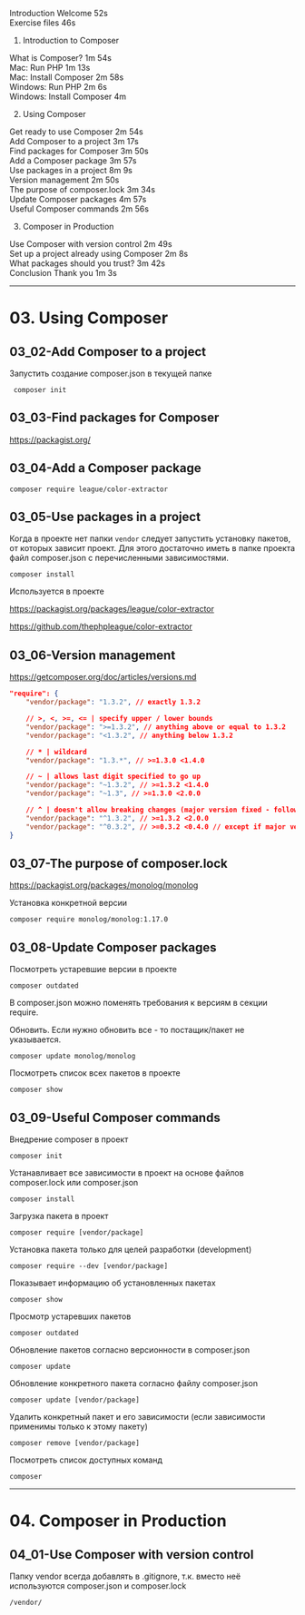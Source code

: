  Introduction Welcome 52s  
 Exercise files 46s  
 
 1. Introduction to Composer  

 What is Composer? 1m 54s  
 Mac: Run PHP 1m 13s  
 Mac: Install Composer 2m 58s  
 Windows: Run PHP 2m 6s  
 Windows: Install Composer 4m  

 2. Using Composer  

 Get ready to use Composer 2m 54s  
 Add Composer to a project 3m 17s  
 Find packages for Composer 3m 50s  
 Add a Composer package 3m 57s  
 Use packages in a project 8m 9s  
 Version management 2m 50s  
 The purpose of composer.lock 3m 34s  
 Update Composer packages 4m 57s  
 Useful Composer commands 2m 56s  
 
 3. Composer in Production  

 Use Composer with version control 2m 49s  
 Set up a project already using Composer 2m 8s  
 What packages should you trust? 3m 42s  
 Conclusion Thank you 1m 3s

---

# 03. Using Composer

## 03_02-Add Composer to a project

Запустить создание composer.json в текущей папке

     composer init

## 03_03-Find packages for Composer

https://packagist.org/

## 03_04-Add a Composer package

    composer require league/color-extractor

## 03_05-Use packages in a project

Когда в проекте нет папки `vendor` следует запустить установку пакетов, от которых зависит проект. Для этого достаточно иметь в папке проекта файл composer.json с перечисленными зависимостями.

    composer install

Используется в проекте

https://packagist.org/packages/league/color-extractor

https://github.com/thephpleague/color-extractor

## 03_06-Version management

https://getcomposer.org/doc/articles/versions.md

```json
"require": {
    "vendor/package": "1.3.2", // exactly 1.3.2

    // >, <, >=, <= | specify upper / lower bounds
    "vendor/package": ">=1.3.2", // anything above or equal to 1.3.2
    "vendor/package": "<1.3.2", // anything below 1.3.2

    // * | wildcard
    "vendor/package": "1.3.*", // >=1.3.0 <1.4.0

    // ~ | allows last digit specified to go up
    "vendor/package": "~1.3.2", // >=1.3.2 <1.4.0
    "vendor/package": "~1.3", // >=1.3.0 <2.0.0

    // ^ | doesn't allow breaking changes (major version fixed - following semver)
    "vendor/package": "^1.3.2", // >=1.3.2 <2.0.0
    "vendor/package": "^0.3.2", // >=0.3.2 <0.4.0 // except if major version is 0
}
```

## 03_07-The purpose of composer.lock

https://packagist.org/packages/monolog/monolog

Установка конкретной версии

    composer require monolog/monolog:1.17.0

## 03_08-Update Composer packages

Посмотреть устаревшие версии в проекте

    composer outdated

В composer.json можно поменять требования к версиям в секции require.

Обновить. Если нужно обновить все - то постащик/пакет не указывается.

    composer update monolog/monolog

Посмотреть список всех пакетов в проекте

    composer show

## 03_09-Useful Composer commands

Внедрение composer в проект

    composer init

Устанавливает все зависимости в проект на основе файлов composer.lock или composer.json

    composer install

Загрузка пакета в проект

    composer require [vendor/package]

Установка пакета только для целей разработки (development)  

    composer require --dev [vendor/package]

Показывает информацию об установленных пакетах

    composer show

Просмотр устаревших пакетов

    composer outdated

Обновление пакетов согласно версионности в composer.json

    composer update

Обновление конкретного пакета согласно файлу composer.json  

    composer update [vendor/package]

Удалить конкретный пакет и его зависимости (если зависимости применимы только к этому пакету)

    composer remove [vendor/package]

Посмотреть список доступных команд

    composer

---

# 04. Composer in Production

## 04_01-Use Composer with version control

Папку vendor всегда добавлять в .gitignore, т.к. вместо неё используются composer.json и composer.lock

    /vendor/

## 